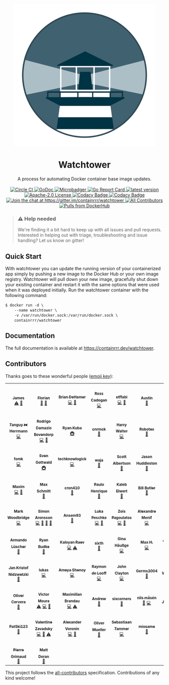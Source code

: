 <p align="center">
  <img src="./logo.png" width="450" />
</p>
<h1 align="center">
  Watchtower
</h1>

<p align="center">
  A process for automating Docker container base image updates.
  <br/><br/>
  <a href="https://circleci.com/gh/containrrr/watchtower">
    <img alt="Circle CI" src="https://circleci.com/gh/containrrr/watchtower.svg?style=shield" />
  </a>
  <a href="https://godoc.org/github.com/containrrr/watchtower">
    <img alt="GoDoc" src="https://godoc.org/github.com/containrrr/watchtower?status.svg" />
  </a>
  <a href="https://microbadger.com/images/containrrr/watchtower">
    <img alt="Microbadger" src="https://images.microbadger.com/badges/image/containrrr/watchtower.svg" />
  </a>
  <a href="https://goreportcard.com/report/github.com/containrrr/watchtower">
    <img alt="Go Report Card" src="https://goreportcard.com/badge/github.com/containrrr/watchtower" />
  </a>
  <a href="https://github.com/containrrr/watchtower/releases">
    <img alt="latest version" src="https://img.shields.io/github/tag/containrrr/watchtower.svg" />
  </a>
  <a href="https://www.apache.org/licenses/LICENSE-2.0">
    <img alt="Apache-2.0 License" src="https://img.shields.io/github/license/containrrr/watchtower.svg" />
  </a>
  <a href="https://www.codacy.com/app/simskij/watchtower">
    <img alt="Codacy Badge" src="https://api.codacy.com/project/badge/Grade/3a4d0fcfd26d45b09b1d7ea3c8c13744"/>
  </a>
  <a href="https://www.codacy.com/app/simskij/watchtower?utm_source=github.com&utm_medium=referral&utm_content=containrrr/watchtower&utm_campaign=Badge_Coverage">
    <img alt="Codacy Badge" src="https://api.codacy.com/project/badge/Coverage/3a4d0fcfd26d45b09b1d7ea3c8c13744" />
  </a>
  <a href="https://gitter.im/containrrr/watchtower?utm_source=badge&utm_medium=badge&utm_campaign=pr-badge&utm_content=badge">
    <img alt="Join the chat at https://gitter.im/containrrr/watchtower" src="https://badges.gitter.im/containrrr/watchtower.svg" />
  </a>
  <a href="#contributors">
    <img alt="All Contributors" src="https://img.shields.io/badge/all_contributors-30-orange.svg?style=flat-square" />
  </a>
  <a href="https://hub.docker.com/r/containrrr/watchtower">
    <img alt="Pulls from DockerHub" src="https://img.shields.io/docker/pulls/containrrr/watchtower.svg?style=flat-square" />
  </a>
</p>

> ### ⚠️ Help needed
>
> We're finding it a bit hard to keep up with all issues and pull requests. Interested in helping out with triage, troubleshooting and issue handling? Let us know on gitter!


## Quick Start

With watchtower you can update the running version of your containerized app simply by pushing a new image to the Docker Hub or your own image registry. Watchtower will pull down your new image, gracefully shut down your existing container and restart it with the same options that were used when it was deployed initially. Run the watchtower container with the following command:

```
$ docker run -d \
    --name watchtower \
    -v /var/run/docker.sock:/var/run/docker.sock \
    containrrr/watchtower
```

## Documentation
The full documentation is available at https://containrrr.dev/watchtower.

## Contributors

Thanks goes to these wonderful people ([emoji key](https://allcontributors.org/docs/en/emoji-key)):

<!-- ALL-CONTRIBUTORS-LIST:START - Do not remove or modify this section -->
<!-- prettier-ignore-start -->
<!-- markdownlint-disable -->
<table>
  <tr>
    <td align="center"><a href="http://codelica.com"><img src="https://avatars3.githubusercontent.com/u/386101?v=4" width="100px;" alt=""/><br /><sub><b>James</b></sub></a><br /><a href="https://github.com/containrrr/watchtower/commits?author=Codelica" title="Tests">⚠️</a> <a href="#ideas-Codelica" title="Ideas, Planning, & Feedback">🤔</a></td>
    <td align="center"><a href="https://kopfkrieg.org"><img src="https://avatars2.githubusercontent.com/u/5047813?v=4" width="100px;" alt=""/><br /><sub><b>Florian</b></sub></a><br /><a href="https://github.com/containrrr/watchtower/pulls?q=is%3Apr+reviewed-by%3AKopfKrieg" title="Reviewed Pull Requests">👀</a> <a href="https://github.com/containrrr/watchtower/commits?author=KopfKrieg" title="Documentation">📖</a></td>
    <td align="center"><a href="https://github.com/bdehamer"><img src="https://avatars1.githubusercontent.com/u/398027?v=4" width="100px;" alt=""/><br /><sub><b>Brian DeHamer</b></sub></a><br /><a href="https://github.com/containrrr/watchtower/commits?author=bdehamer" title="Code">💻</a> <a href="#maintenance-bdehamer" title="Maintenance">🚧</a></td>
    <td align="center"><a href="https://github.com/rosscado"><img src="https://avatars1.githubusercontent.com/u/16578183?v=4" width="100px;" alt=""/><br /><sub><b>Ross Cadogan</b></sub></a><br /><a href="https://github.com/containrrr/watchtower/commits?author=rosscado" title="Code">💻</a></td>
    <td align="center"><a href="https://github.com/stffabi"><img src="https://avatars0.githubusercontent.com/u/9464631?v=4" width="100px;" alt=""/><br /><sub><b>stffabi</b></sub></a><br /><a href="https://github.com/containrrr/watchtower/commits?author=stffabi" title="Code">💻</a> <a href="#maintenance-stffabi" title="Maintenance">🚧</a></td>
    <td align="center"><a href="https://github.com/ATCUSA"><img src="https://avatars3.githubusercontent.com/u/3581228?v=4" width="100px;" alt=""/><br /><sub><b>Austin</b></sub></a><br /><a href="https://github.com/containrrr/watchtower/commits?author=ATCUSA" title="Documentation">📖</a></td>
    <td align="center"><a href="https://labs.ctl.io"><img src="https://avatars2.githubusercontent.com/u/6181487?v=4" width="100px;" alt=""/><br /><sub><b>David Gardner</b></sub></a><br /><a href="https://github.com/containrrr/watchtower/pulls?q=is%3Apr+reviewed-by%3Adavidgardner11" title="Reviewed Pull Requests">👀</a> <a href="https://github.com/containrrr/watchtower/commits?author=davidgardner11" title="Documentation">📖</a></td>
  </tr>
  <tr>
    <td align="center"><a href="https://github.com/dolanor"><img src="https://avatars3.githubusercontent.com/u/928722?v=4" width="100px;" alt=""/><br /><sub><b>Tanguy ⧓ Herrmann</b></sub></a><br /><a href="https://github.com/containrrr/watchtower/commits?author=dolanor" title="Code">💻</a></td>
    <td align="center"><a href="https://github.com/rdamazio"><img src="https://avatars3.githubusercontent.com/u/997641?v=4" width="100px;" alt=""/><br /><sub><b>Rodrigo Damazio Bovendorp</b></sub></a><br /><a href="https://github.com/containrrr/watchtower/commits?author=rdamazio" title="Code">💻</a> <a href="https://github.com/containrrr/watchtower/commits?author=rdamazio" title="Documentation">📖</a></td>
    <td align="center"><a href="https://www.taisun.io/"><img src="https://avatars3.githubusercontent.com/u/1852688?v=4" width="100px;" alt=""/><br /><sub><b>Ryan Kuba</b></sub></a><br /><a href="#infra-thelamer" title="Infrastructure (Hosting, Build-Tools, etc)">🚇</a></td>
    <td align="center"><a href="https://github.com/cnrmck"><img src="https://avatars2.githubusercontent.com/u/22061955?v=4" width="100px;" alt=""/><br /><sub><b>cnrmck</b></sub></a><br /><a href="https://github.com/containrrr/watchtower/commits?author=cnrmck" title="Documentation">📖</a></td>
    <td align="center"><a href="http://harrywalter.co.uk"><img src="https://avatars3.githubusercontent.com/u/338588?v=4" width="100px;" alt=""/><br /><sub><b>Harry Walter</b></sub></a><br /><a href="https://github.com/containrrr/watchtower/commits?author=haswalt" title="Code">💻</a></td>
    <td align="center"><a href="http://projectsperanza.com"><img src="https://avatars3.githubusercontent.com/u/74515?v=4" width="100px;" alt=""/><br /><sub><b>Robotex</b></sub></a><br /><a href="https://github.com/containrrr/watchtower/commits?author=Robotex" title="Documentation">📖</a></td>
    <td align="center"><a href="http://geraldpape.io"><img src="https://avatars0.githubusercontent.com/u/1494211?v=4" width="100px;" alt=""/><br /><sub><b>Gerald Pape</b></sub></a><br /><a href="https://github.com/containrrr/watchtower/commits?author=ubergesundheit" title="Documentation">📖</a></td>
  </tr>
  <tr>
    <td align="center"><a href="https://github.com/fomk"><img src="https://avatars0.githubusercontent.com/u/17636183?v=4" width="100px;" alt=""/><br /><sub><b>fomk</b></sub></a><br /><a href="https://github.com/containrrr/watchtower/commits?author=fomk" title="Code">💻</a></td>
    <td align="center"><a href="https://github.com/svengo"><img src="https://avatars3.githubusercontent.com/u/2502366?v=4" width="100px;" alt=""/><br /><sub><b>Sven Gottwald</b></sub></a><br /><a href="#infra-svengo" title="Infrastructure (Hosting, Build-Tools, etc)">🚇</a></td>
    <td align="center"><a href="https://liberapay.com/techknowlogick/"><img src="https://avatars1.githubusercontent.com/u/164197?v=4" width="100px;" alt=""/><br /><sub><b>techknowlogick</b></sub></a><br /><a href="https://github.com/containrrr/watchtower/commits?author=techknowlogick" title="Code">💻</a></td>
    <td align="center"><a href="http://log.c5t.org/about/"><img src="https://avatars1.githubusercontent.com/u/1449568?v=4" width="100px;" alt=""/><br /><sub><b>waja</b></sub></a><br /><a href="https://github.com/containrrr/watchtower/commits?author=waja" title="Documentation">📖</a></td>
    <td align="center"><a href="http://scottalbertson.com"><img src="https://avatars2.githubusercontent.com/u/154463?v=4" width="100px;" alt=""/><br /><sub><b>Scott Albertson</b></sub></a><br /><a href="https://github.com/containrrr/watchtower/commits?author=salbertson" title="Documentation">📖</a></td>
    <td align="center"><a href="https://github.com/huddlesj"><img src="https://avatars1.githubusercontent.com/u/11966535?v=4" width="100px;" alt=""/><br /><sub><b>Jason Huddleston</b></sub></a><br /><a href="https://github.com/containrrr/watchtower/commits?author=huddlesj" title="Documentation">📖</a></td>
    <td align="center"><a href="https://npstr.space/"><img src="https://avatars3.githubusercontent.com/u/6048348?v=4" width="100px;" alt=""/><br /><sub><b>Napster</b></sub></a><br /><a href="https://github.com/containrrr/watchtower/commits?author=napstr" title="Code">💻</a></td>
  </tr>
  <tr>
    <td align="center"><a href="https://github.com/darknode"><img src="https://avatars1.githubusercontent.com/u/809429?v=4" width="100px;" alt=""/><br /><sub><b>Maxim</b></sub></a><br /><a href="https://github.com/containrrr/watchtower/commits?author=darknode" title="Code">💻</a> <a href="https://github.com/containrrr/watchtower/commits?author=darknode" title="Documentation">📖</a></td>
    <td align="center"><a href="https://schmitt.cat"><img src="https://avatars0.githubusercontent.com/u/17984549?v=4" width="100px;" alt=""/><br /><sub><b>Max Schmitt</b></sub></a><br /><a href="https://github.com/containrrr/watchtower/commits?author=mxschmitt" title="Documentation">📖</a></td>
    <td align="center"><a href="https://github.com/cron410"><img src="https://avatars1.githubusercontent.com/u/3082899?v=4" width="100px;" alt=""/><br /><sub><b>cron410</b></sub></a><br /><a href="https://github.com/containrrr/watchtower/commits?author=cron410" title="Documentation">📖</a></td>
    <td align="center"><a href="https://github.com/Cardoso222"><img src="https://avatars3.githubusercontent.com/u/7026517?v=4" width="100px;" alt=""/><br /><sub><b>Paulo Henrique</b></sub></a><br /><a href="https://github.com/containrrr/watchtower/commits?author=Cardoso222" title="Documentation">📖</a></td>
    <td align="center"><a href="https://coded.io"><img src="https://avatars0.githubusercontent.com/u/107097?v=4" width="100px;" alt=""/><br /><sub><b>Kaleb Elwert</b></sub></a><br /><a href="https://github.com/containrrr/watchtower/commits?author=belak" title="Documentation">📖</a></td>
    <td align="center"><a href="https://github.com/wmbutler"><img src="https://avatars1.githubusercontent.com/u/1254810?v=4" width="100px;" alt=""/><br /><sub><b>Bill Butler</b></sub></a><br /><a href="https://github.com/containrrr/watchtower/commits?author=wmbutler" title="Documentation">📖</a></td>
    <td align="center"><a href="https://www.mariotacke.io"><img src="https://avatars2.githubusercontent.com/u/4942019?v=4" width="100px;" alt=""/><br /><sub><b>Mario Tacke</b></sub></a><br /><a href="https://github.com/containrrr/watchtower/commits?author=mariotacke" title="Code">💻</a></td>
  </tr>
  <tr>
    <td align="center"><a href="https://markwoodbridge.com"><img src="https://avatars2.githubusercontent.com/u/1101318?v=4" width="100px;" alt=""/><br /><sub><b>Mark Woodbridge</b></sub></a><br /><a href="https://github.com/containrrr/watchtower/commits?author=mrw34" title="Code">💻</a></td>
    <td align="center"><a href="http://simme.dev"><img src="https://avatars0.githubusercontent.com/u/1596025?v=4" width="100px;" alt=""/><br /><sub><b>Simon Aronsson</b></sub></a><br /><a href="https://github.com/containrrr/watchtower/commits?author=simskij" title="Code">💻</a> <a href="#maintenance-simskij" title="Maintenance">🚧</a> <a href="https://github.com/containrrr/watchtower/pulls?q=is%3Apr+reviewed-by%3Asimskij" title="Reviewed Pull Requests">👀</a> <a href="https://github.com/containrrr/watchtower/commits?author=simskij" title="Documentation">📖</a></td>
    <td align="center"><a href="https://github.com/Ansem93"><img src="https://avatars3.githubusercontent.com/u/6626218?v=4" width="100px;" alt=""/><br /><sub><b>Ansem93</b></sub></a><br /><a href="https://github.com/containrrr/watchtower/commits?author=Ansem93" title="Documentation">📖</a></td>
    <td align="center"><a href="https://github.com/lukapeschke"><img src="https://avatars1.githubusercontent.com/u/17085536?v=4" width="100px;" alt=""/><br /><sub><b>Luka Peschke</b></sub></a><br /><a href="https://github.com/containrrr/watchtower/commits?author=lukapeschke" title="Code">💻</a> <a href="https://github.com/containrrr/watchtower/commits?author=lukapeschke" title="Documentation">📖</a></td>
    <td align="center"><a href="https://github.com/zoispag"><img src="https://avatars0.githubusercontent.com/u/21138205?v=4" width="100px;" alt=""/><br /><sub><b>Zois Pagoulatos</b></sub></a><br /><a href="https://github.com/containrrr/watchtower/commits?author=zoispag" title="Code">💻</a> <a href="https://github.com/containrrr/watchtower/pulls?q=is%3Apr+reviewed-by%3Azoispag" title="Reviewed Pull Requests">👀</a></td>
    <td align="center"><a href="https://alexandre.menif.name"><img src="https://avatars0.githubusercontent.com/u/16152103?v=4" width="100px;" alt=""/><br /><sub><b>Alexandre Menif</b></sub></a><br /><a href="https://github.com/containrrr/watchtower/commits?author=alexandremenif" title="Code">💻</a></td>
    <td align="center"><a href="https://github.com/chugunov"><img src="https://avatars1.githubusercontent.com/u/4140479?v=4" width="100px;" alt=""/><br /><sub><b>Andrey</b></sub></a><br /><a href="https://github.com/containrrr/watchtower/commits?author=chugunov" title="Documentation">📖</a></td>
  </tr>
  <tr>
    <td align="center"><a href="https://noplanman.ch"><img src="https://avatars3.githubusercontent.com/u/9423417?v=4" width="100px;" alt=""/><br /><sub><b>Armando Lüscher</b></sub></a><br /><a href="https://github.com/containrrr/watchtower/commits?author=noplanman" title="Documentation">📖</a></td>
    <td align="center"><a href="https://github.com/rjbudke"><img src="https://avatars2.githubusercontent.com/u/273485?v=4" width="100px;" alt=""/><br /><sub><b>Ryan Budke</b></sub></a><br /><a href="https://github.com/containrrr/watchtower/commits?author=rjbudke" title="Documentation">📖</a></td>
    <td align="center"><a href="http://kaloyan.raev.name"><img src="https://avatars2.githubusercontent.com/u/468091?v=4" width="100px;" alt=""/><br /><sub><b>Kaloyan Raev</b></sub></a><br /><a href="https://github.com/containrrr/watchtower/commits?author=kaloyan-raev" title="Code">💻</a> <a href="https://github.com/containrrr/watchtower/commits?author=kaloyan-raev" title="Tests">⚠️</a></td>
    <td align="center"><a href="https://github.com/sixth"><img src="https://avatars3.githubusercontent.com/u/11591445?v=4" width="100px;" alt=""/><br /><sub><b>sixth</b></sub></a><br /><a href="https://github.com/containrrr/watchtower/commits?author=sixth" title="Documentation">📖</a></td>
    <td align="center"><a href="https://foosel.net"><img src="https://avatars0.githubusercontent.com/u/83657?v=4" width="100px;" alt=""/><br /><sub><b>Gina Häußge</b></sub></a><br /><a href="https://github.com/containrrr/watchtower/commits?author=foosel" title="Code">💻</a></td>
    <td align="center"><a href="https://github.com/8ear"><img src="https://avatars0.githubusercontent.com/u/10329648?v=4" width="100px;" alt=""/><br /><sub><b>Max H.</b></sub></a><br /><a href="https://github.com/containrrr/watchtower/commits?author=8ear" title="Code">💻</a></td>
    <td align="center"><a href="https://pjknkda.github.io"><img src="https://avatars0.githubusercontent.com/u/4986524?v=4" width="100px;" alt=""/><br /><sub><b>Jungkook Park</b></sub></a><br /><a href="https://github.com/containrrr/watchtower/commits?author=pjknkda" title="Documentation">📖</a></td>
  </tr>
  <tr>
    <td align="center"><a href="https://achfrag.net"><img src="https://avatars1.githubusercontent.com/u/5753622?v=4" width="100px;" alt=""/><br /><sub><b>Jan Kristof Nidzwetzki</b></sub></a><br /><a href="https://github.com/containrrr/watchtower/commits?author=jnidzwetzki" title="Documentation">📖</a></td>
    <td align="center"><a href="https://www.lukaselsner.de"><img src="https://avatars0.githubusercontent.com/u/1413542?v=4" width="100px;" alt=""/><br /><sub><b>lukas</b></sub></a><br /><a href="https://github.com/containrrr/watchtower/commits?author=mindrunner" title="Code">💻</a></td>
    <td align="center"><a href="https://codingcoffee.dev"><img src="https://avatars3.githubusercontent.com/u/13611153?v=4" width="100px;" alt=""/><br /><sub><b>Ameya Shenoy</b></sub></a><br /><a href="https://github.com/containrrr/watchtower/commits?author=codingCoffee" title="Code">💻</a></td>
    <td align="center"><a href="https://github.com/raymondelooff"><img src="https://avatars0.githubusercontent.com/u/9716806?v=4" width="100px;" alt=""/><br /><sub><b>Raymon de Looff</b></sub></a><br /><a href="https://github.com/containrrr/watchtower/commits?author=raymondelooff" title="Code">💻</a></td>
    <td align="center"><a href="http://codemonkeylabs.com"><img src="https://avatars2.githubusercontent.com/u/704034?v=4" width="100px;" alt=""/><br /><sub><b>John Clayton</b></sub></a><br /><a href="https://github.com/containrrr/watchtower/commits?author=jsclayton" title="Code">💻</a></td>
    <td align="center"><a href="https://github.com/Germs2004"><img src="https://avatars2.githubusercontent.com/u/5519340?v=4" width="100px;" alt=""/><br /><sub><b>Germs2004</b></sub></a><br /><a href="https://github.com/containrrr/watchtower/commits?author=Germs2004" title="Documentation">📖</a></td>
    <td align="center"><a href="https://github.com/lukwil"><img src="https://avatars1.githubusercontent.com/u/30203234?v=4" width="100px;" alt=""/><br /><sub><b>Lukas Willburger</b></sub></a><br /><a href="https://github.com/containrrr/watchtower/commits?author=lukwil" title="Code">💻</a></td>
  </tr>
  <tr>
    <td align="center"><a href="https://github.com/auanasgheps"><img src="https://avatars2.githubusercontent.com/u/20586878?v=4" width="100px;" alt=""/><br /><sub><b>Oliver Cervera</b></sub></a><br /><a href="https://github.com/containrrr/watchtower/commits?author=auanasgheps" title="Documentation">📖</a></td>
    <td align="center"><a href="https://github.com/victorcmoura"><img src="https://avatars1.githubusercontent.com/u/26290053?v=4" width="100px;" alt=""/><br /><sub><b>Victor Moura</b></sub></a><br /><a href="https://github.com/containrrr/watchtower/commits?author=victorcmoura" title="Tests">⚠️</a> <a href="https://github.com/containrrr/watchtower/commits?author=victorcmoura" title="Code">💻</a> <a href="https://github.com/containrrr/watchtower/commits?author=victorcmoura" title="Documentation">📖</a></td>
    <td align="center"><a href="https://github.com/mbrandau"><img src="https://avatars3.githubusercontent.com/u/12972798?v=4" width="100px;" alt=""/><br /><sub><b>Maximilian Brandau</b></sub></a><br /><a href="https://github.com/containrrr/watchtower/commits?author=mbrandau" title="Code">💻</a> <a href="https://github.com/containrrr/watchtower/commits?author=mbrandau" title="Tests">⚠️</a></td>
    <td align="center"><a href="https://github.com/aneisch"><img src="https://avatars1.githubusercontent.com/u/6991461?v=4" width="100px;" alt=""/><br /><sub><b>Andrew</b></sub></a><br /><a href="https://github.com/containrrr/watchtower/commits?author=aneisch" title="Documentation">📖</a></td>
    <td align="center"><a href="https://github.com/sixcorners"><img src="https://avatars0.githubusercontent.com/u/585501?v=4" width="100px;" alt=""/><br /><sub><b>sixcorners</b></sub></a><br /><a href="https://github.com/containrrr/watchtower/commits?author=sixcorners" title="Documentation">📖</a></td>
    <td align="center"><a href="https://piksel.se"><img src="https://avatars2.githubusercontent.com/u/807383?v=4" width="100px;" alt=""/><br /><sub><b>nils måsén</b></sub></a><br /><a href="https://github.com/containrrr/watchtower/commits?author=piksel" title="Documentation">📖</a> <a href="https://github.com/containrrr/watchtower/commits?author=piksel" title="Code">💻</a></td>
    <td align="center"><a href="https://arnested.dk"><img src="https://avatars2.githubusercontent.com/u/190005?v=4" width="100px;" alt=""/><br /><sub><b>Arne Jørgensen</b></sub></a><br /><a href="https://github.com/containrrr/watchtower/commits?author=arnested" title="Tests">⚠️</a> <a href="https://github.com/containrrr/watchtower/pulls?q=is%3Apr+reviewed-by%3Aarnested" title="Reviewed Pull Requests">👀</a></td>
  </tr>
  <tr>
    <td align="center"><a href="https://github.com/patski123"><img src="https://avatars1.githubusercontent.com/u/19295295?v=4" width="100px;" alt=""/><br /><sub><b>PatSki123</b></sub></a><br /><a href="https://github.com/containrrr/watchtower/commits?author=patski123" title="Documentation">📖</a></td>
    <td align="center"><a href="https://rubyroidlabs.com/"><img src="https://avatars2.githubusercontent.com/u/624999?v=4" width="100px;" alt=""/><br /><sub><b>Valentine Zavadsky</b></sub></a><br /><a href="https://github.com/containrrr/watchtower/commits?author=Saicheg" title="Code">💻</a> <a href="https://github.com/containrrr/watchtower/commits?author=Saicheg" title="Documentation">📖</a> <a href="https://github.com/containrrr/watchtower/commits?author=Saicheg" title="Tests">⚠️</a></td>
    <td align="center"><a href="https://github.com/bopoh24"><img src="https://avatars2.githubusercontent.com/u/4086631?v=4" width="100px;" alt=""/><br /><sub><b>Alexander Voronin</b></sub></a><br /><a href="https://github.com/containrrr/watchtower/commits?author=bopoh24" title="Code">💻</a> <a href="https://github.com/containrrr/watchtower/issues?q=author%3Abopoh24" title="Bug reports">🐛</a></td>
    <td align="center"><a href="http://www.teqneers.de"><img src="https://avatars0.githubusercontent.com/u/788989?v=4" width="100px;" alt=""/><br /><sub><b>Oliver Mueller</b></sub></a><br /><a href="https://github.com/containrrr/watchtower/commits?author=ogmueller" title="Documentation">📖</a></td>
    <td align="center"><a href="https://github.com/tammert"><img src="https://avatars0.githubusercontent.com/u/8885250?v=4" width="100px;" alt=""/><br /><sub><b>Sebastiaan Tammer</b></sub></a><br /><a href="https://github.com/containrrr/watchtower/commits?author=tammert" title="Code">💻</a></td>
    <td align="center"><a href="https://github.com/Miosame"><img src="https://avatars1.githubusercontent.com/u/8201077?v=4" width="100px;" alt=""/><br /><sub><b>miosame</b></sub></a><br /><a href="https://github.com/containrrr/watchtower/commits?author=miosame" title="Documentation">📖</a></td>
    <td align="center"><a href="https://mtz.gr"><img src="https://avatars3.githubusercontent.com/u/590246?v=4" width="100px;" alt=""/><br /><sub><b>Andrew Metzger</b></sub></a><br /><a href="https://github.com/containrrr/watchtower/issues?q=author%3Aandrewjmetzger" title="Bug reports">🐛</a> <a href="#example-andrewjmetzger" title="Examples">💡</a></td>
  </tr>
  <tr>
    <td align="center"><a href="https://github.com/pgrimaud"><img src="https://avatars1.githubusercontent.com/u/1866496?v=4" width="100px;" alt=""/><br /><sub><b>Pierre Grimaud</b></sub></a><br /><a href="https://github.com/containrrr/watchtower/commits?author=pgrimaud" title="Documentation">📖</a></td>
    <td align="center"><a href="https://github.com/mattdoran"><img src="https://avatars0.githubusercontent.com/u/577779?v=4" width="100px;" alt=""/><br /><sub><b>Matt Doran</b></sub></a><br /><a href="https://github.com/containrrr/watchtower/commits?author=mattdoran" title="Documentation">📖</a></td>
  </tr>
</table>

<!-- markdownlint-enable -->
<!-- prettier-ignore-end -->
<!-- ALL-CONTRIBUTORS-LIST:END -->

This project follows the [all-contributors](https://github.com/all-contributors/all-contributors) specification. Contributions of any kind welcome!

